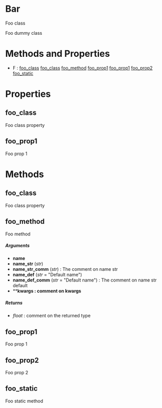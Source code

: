 # Bar



Foo class

Foo dummy class



# Methods and Properties
- F : [foo_class](#foo_class) [foo_class](#foo_class) [foo_method](#foo_method) [foo_prop1](#foo_prop1) [foo_prop1](#foo_prop1) [foo_prop2](#foo_prop2) [foo_static](#foo_static) 

# Properties

## foo_class

Foo class property




## foo_prop1

Foo prop 1





# Methods

## foo_class

Foo class property




## foo_method

Foo method



##### Arguments

- **name**
- **name_str** (_str_)
- **name_str_comm** (_str_) : The comment on name str
- **name_def** (_str_ = "Default name")
- **name_def_comm** (_str_ = "Default name") : The comment on name str default
- ****kwargs : comment on kwargs**

##### Returns

- _float_ : comment on the returned type


## foo_prop1

Foo prop 1




## foo_prop2

Foo prop 2




## foo_static

Foo static method





